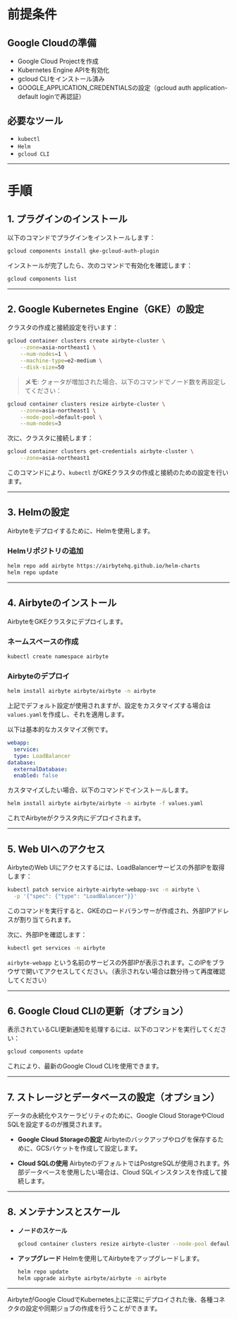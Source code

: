 # 前提条件

## Google Cloudの準備
- Google Cloud Projectを作成
- Kubernetes Engine APIを有効化
- gcloud CLIをインストール済み
- GOOGLE_APPLICATION_CREDENTIALSの設定（gcloud auth application-default loginで再認証）

## 必要なツール
- `kubectl`
- `Helm`
- `gcloud CLI`

---

# 手順

## 1. プラグインのインストール

以下のコマンドでプラグインをインストールします：

```bash
gcloud components install gke-gcloud-auth-plugin
```

インストールが完了したら、次のコマンドで有効化を確認します：

```bash
gcloud components list
```

---

## 2. Google Kubernetes Engine（GKE）の設定

クラスタの作成と接続設定を行います：

```bash
gcloud container clusters create airbyte-cluster \
    --zone=asia-northeast1 \
    --num-nodes=1 \
    --machine-type=e2-medium \
    --disk-size=50
```

> **メモ**: クォータが増加された場合、以下のコマンドでノード数を再設定してください：

```bash
gcloud container clusters resize airbyte-cluster \
    --zone=asia-northeast1 \
    --node-pool=default-pool \
    --num-nodes=3
```

次に、クラスタに接続します：

```bash
gcloud container clusters get-credentials airbyte-cluster \
    --zone=asia-northeast1
```

このコマンドにより、`kubectl` がGKEクラスタの作成と接続のための設定を行います。

---

## 3. Helmの設定

Airbyteをデプロイするために、Helmを使用します。

### Helmリポジトリの追加

```bash
helm repo add airbyte https://airbytehq.github.io/helm-charts
helm repo update
```

---

## 4. Airbyteのインストール

AirbyteをGKEクラスタにデプロイします。

### ネームスペースの作成

```bash
kubectl create namespace airbyte
```

### Airbyteのデプロイ

```bash
helm install airbyte airbyte/airbyte -n airbyte
```

上記でデフォルト設定が使用されますが、設定をカスタマイズする場合は`values.yaml`を作成し、それを適用します。

以下は基本的なカスタマイズ例です。

```yaml
webapp:
  service:
  type: LoadBalancer
database:
  externalDatabase:
  enabled: false
```

カスタマイズしたい場合、以下のコマンドでインストールします。

```bash
helm install airbyte airbyte/airbyte -n airbyte -f values.yaml
```

これでAirbyteがクラスタ内にデプロイされます。

---

## 5. Web UIへのアクセス

AirbyteのWeb UIにアクセスするには、LoadBalancerサービスの外部IPを取得します：

```bash
kubectl patch service airbyte-airbyte-webapp-svc -n airbyte \
  -p '{"spec": {"type": "LoadBalancer"}}'
```

このコマンドを実行すると、GKEのロードバランサーが作成され、外部IPアドレスが割り当てられます。

次に、外部IPを確認します：

```bash
kubectl get services -n airbyte
```

`airbyte-webapp` という名前のサービスの外部IPが表示されます。このIPをブラウザで開いてアクセスしてください。（表示されない場合は数分待って再度確認してください）

---

## 6. Google Cloud CLIの更新（オプション）

表示されているCLI更新通知を処理するには、以下のコマンドを実行してください：

```bash
gcloud components update
```

これにより、最新のGoogle Cloud CLIを使用できます。


---

## 7. ストレージとデータベースの設定（オプション）
データの永続化やスケーラビリティのために、Google Cloud StorageやCloud SQLを設定するのが推奨されます。

- **Google Cloud Storageの設定**
  Airbyteのバックアップやログを保存するために、GCSバケットを作成して設定します。

- **Cloud SQLの使用**
  AirbyteのデフォルトではPostgreSQLが使用されます。外部データベースを使用したい場合は、Cloud SQLインスタンスを作成して接続します。

---

## 8. メンテナンスとスケール
- **ノードのスケール**
  ```bash
  gcloud container clusters resize airbyte-cluster --node-pool default-pool --num-nodes=5
  ```

- **アップグレード**
  Helmを使用してAirbyteをアップグレードします。
  ```bash
  helm repo update
  helm upgrade airbyte airbyte/airbyte -n airbyte
  ```

---

AirbyteがGoogle CloudでKubernetes上に正常にデプロイされた後、各種コネクタの設定や同期ジョブの作成を行うことができます。
```